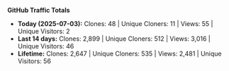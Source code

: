 
**GitHub Traffic Totals**

- **Today (2025-07-03):** Clones: 48 | Unique Cloners: 11 | Views: 55 | Unique Visitors: 2
- **Last 14 days:** Clones: 2,899 | Unique Cloners: 512 | Views: 3,016 | Unique Visitors: 46
- **Lifetime:** Clones: 2,647 | Unique Cloners: 535 | Views: 2,481 | Unique Visitors: 56
